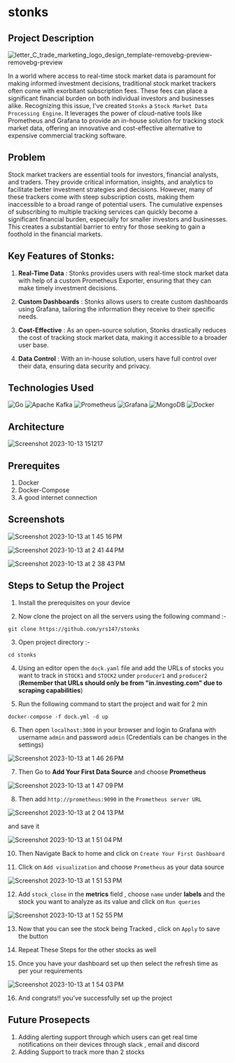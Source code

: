 # stonks

## Project Description
![letter_C_trade_marketing_logo_design_template-removebg-preview-removebg-preview](https://github.com/yrs147/stonks/assets/98258627/0f6ce072-963f-4237-863e-301e312d52a6)

In a world where access to real-time stock market data is paramount for making informed investment decisions, traditional stock market trackers often come with exorbitant subscription fees. These fees can place a significant financial burden on both individual investors and businesses alike. Recognizing this issue, I've created `Stonks`  a `Stock Market Data Processing Engine`. It leverages the power of cloud-native tools like Prometheus and Grafana to provide an in-house solution for tracking stock market data, offering an innovative and cost-effective alternative to expensive commercial tracking software.



## Problem 
Stock market trackers are essential tools for investors, financial analysts, and traders. They provide critical information, insights, and analytics to facilitate better investment strategies and decisions. However, many of these trackers come with steep subscription costs, making them inaccessible to a broad range of potential users. The cumulative expenses of subscribing to multiple tracking services can quickly become a significant financial burden, especially for smaller investors and businesses. This creates a substantial barrier to entry for those seeking to gain a foothold in the financial markets.






## Key Features of Stonks:

1. **Real-Time Data** : Stonks provides users with real-time stock market data with help of a custom Prometheus Exporter, ensuring that they can make timely investment decisions.

2. **Custom Dashboards** : Stonks allows users to create custom dashboards using Grafana, tailoring the information they receive to their specific needs.

3. **Cost-Effective** : As an open-source solution, Stonks drastically reduces the cost of tracking stock market data, making it accessible to a broader user base.

4. **Data Control** : With an in-house solution, users have full control over their data, ensuring data security and privacy.


## Technologies Used
![Go](https://img.shields.io/badge/go-%2300ADD8.svg?style=for-the-badge&logo=go&logoColor=white)
![Apache Kafka](https://img.shields.io/badge/Apache%20Kafka-000?style=for-the-badge&logo=apachekafka)
![Prometheus](https://img.shields.io/badge/Prometheus-E6522C?style=for-the-badge&logo=Prometheus&logoColor=white)
![Grafana](https://img.shields.io/badge/grafana-%23F46800.svg?style=for-the-badge&logo=grafana&logoColor=white)
![MongoDB](https://img.shields.io/badge/MongoDB-%234ea94b.svg?style=for-the-badge&logo=mongodb&logoColor=white)
![Docker](https://img.shields.io/badge/docker-%230db7ed.svg?style=for-the-badge&logo=docker&logoColor=white)

## Architecture

![Screenshot 2023-10-13 151217](https://github.com/yrs147/stonks/assets/98258627/f55e0932-d7e0-4467-94bd-801c4c394ca1)



## Prerequites

1. Docker
2. Docker-Compose
3. A good internet connection

## Screenshots

![Screenshot 2023-10-13 at 1 45 16 PM](https://github.com/yrs147/stonks/assets/98258627/7122c2e7-5181-498e-b846-ba748f93db0b)

![Screenshot 2023-10-13 at 2 41 44 PM](https://github.com/yrs147/stonks/assets/98258627/6f9efed8-b670-4e83-b4db-9e2b98455fa5)


![Screenshot 2023-10-13 at 2 38 43 PM](https://github.com/yrs147/stonks/assets/98258627/70bc539d-2aeb-4cfc-b4db-494cdcda1cb2)


## Steps to Setup the Project

1. Install the prerequisites on your device

2. Now clone the project on all the servers using the following command :- 
``` 
git clone https://github.com/yrs147/stonks
```

3. Open project directory :-
```
cd stonks
```

4. Using an editor open the `dock.yaml` file and add the URLs of stocks you want to track in `STOCK1` and `STOCK2` under `producer1` and `producer2` (**Remember that URLs should only be from "in.investing.com" due to scraping capabilities**)

5. Run the following command to start the project and wait for 2 min 
```
docker-compose -f dock.yml -d up
```
6. Then open `localhost:3000` in your browser and login to Grafana with username `admin` and password `admin` (Credentials can be changes in the settings)

![Screenshot 2023-10-13 at 1 46 26 PM](https://github.com/yrs147/stonks/assets/98258627/6628fb06-a5a4-4d0b-b98f-6dd8d4e6c7bf)

7. Then Go to **Add Your First Data Source** and choose **Prometheus**

![Screenshot 2023-10-13 at 1 47 09 PM](https://github.com/yrs147/stonks/assets/98258627/8133061a-e875-4bdc-b257-97dafef70eec)

8. Then add `http://prometheus:9090` in the `Prometheus server URL` 

![Screenshot 2023-10-13 at 2 04 13 PM](https://github.com/yrs147/stonks/assets/98258627/6477192c-e88e-4f96-8047-66a5125d6a7e)

and save it

![Screenshot 2023-10-13 at 1 51 04 PM](https://github.com/yrs147/stonks/assets/98258627/bf8ccc55-059e-4020-aa77-dae230cacb27)

10. Then Navigate Back to home and click on `Create Your First Dashboard`

11. Click on `Add visualization` and choose `Prometheus` as your data source

![Screenshot 2023-10-13 at 1 51 53 PM](https://github.com/yrs147/stonks/assets/98258627/a2ae293e-e6ba-4b4b-9de7-734c324f118e)

12.  Add `stock_close` in the **metrics** field , choose `name` under **labels** and the stock you want to analyze as its value and click on `Run queries`

![Screenshot 2023-10-13 at 1 52 55 PM](https://github.com/yrs147/stonks/assets/98258627/f9d80a70-3e21-41c6-9cb1-108900aa882f)

13.  Now that you can see the stock being Tracked , click on `Apply` to save the button

14.  Repeat These Steps for the other stocks as well

15.  Once you have your dashboard set up then select the refresh time as per your requirements

![Screenshot 2023-10-13 at 1 54 03 PM](https://github.com/yrs147/stonks/assets/98258627/ee7afa6d-ffb8-40e2-8f39-52edefcb8363)

16.  And congrats!! you've successfully set up the project

## Future Prosepects 

1. Adding alerting support through which users can get real time notifications on their devices through slack , email and discord
2. Adding Support to track more than 2 stocks
    
 

